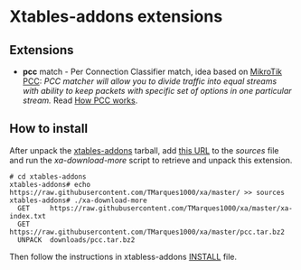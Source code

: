 # Xtables-addons extensions

## Extensions
* **pcc** match - Per Connection Classifier match, idea based on [MikroTik PCC](http://wiki.mikrotik.com/wiki/Manual:PCC): *PCC matcher will allow you to divide traffic into equal streams with ability to keep packets with specific set of options in one particular stream.* Read [How PCC works](http://wiki.mikrotik.com/wiki/How_PCC_works_(beginner)).

## How to install
After unpack the [xtables-addons](http://xtables-addons.sourceforge.net/) tarball, add [this URL](https://raw.githubusercontent.com/TMarques1000/xa/master/) to the _sources_ file and run the _xa-download-more_ script to retrieve and unpack this extension.
```
# cd xtables-addons
xtables-addons# echo https://raw.githubusercontent.com/TMarques1000/xa/master/ >> sources
xtables-addons# ./xa-download-more
  GET     https://raw.githubusercontent.com/TMarques1000/xa/master/xa-index.txt
  GET     https://raw.githubusercontent.com/TMarques1000/xa/master/pcc.tar.bz2
  UNPACK  downloads/pcc.tar.bz2
```
Then follow the instructions in xtabless-addons [INSTALL](http://sourceforge.net/p/xtables-addons/xtables-addons/ci/master/tree/INSTALL) file.
